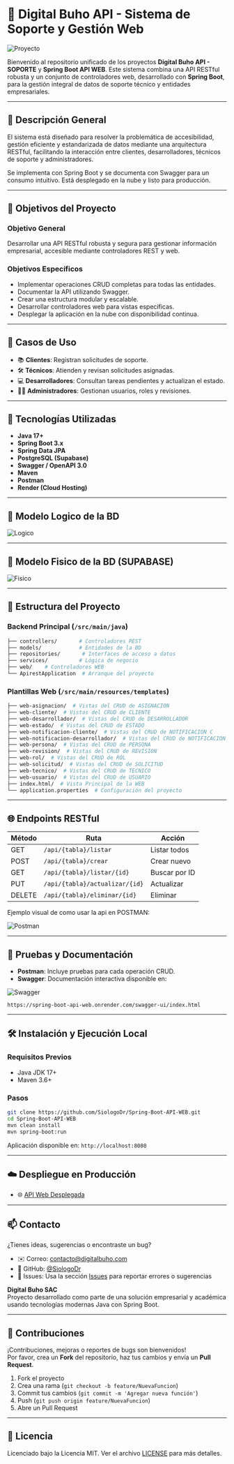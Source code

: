 
# 📘 Digital Buho API - Sistema de Soporte y Gestión Web

![Proyecto](https://i.ibb.co/JR8GMV5h/image-2.png)

Bienvenido al repositorio unificado de los proyectos **Digital Buho API - SOPORTE** y **Spring Boot API WEB**. Este sistema combina una API RESTful robusta y un conjunto de controladores web, desarrollado con **Spring Boot**, para la gestión integral de datos de soporte técnico y entidades empresariales.

---

## 🚀 Descripción General

El sistema está diseñado para resolver la problemática de accesibilidad, gestión eficiente y estandarizada de datos mediante una arquitectura RESTful, facilitando la interacción entre clientes, desarrolladores, técnicos de soporte y administradores.

Se implementa con Spring Boot y se documenta con Swagger para un consumo intuitivo. Está desplegado en la nube y listo para producción.

---

## 🎯 Objetivos del Proyecto

### Objetivo General
Desarrollar una API RESTful robusta y segura para gestionar información empresarial, accesible mediante controladores REST y web.

### Objetivos Específicos
- Implementar operaciones CRUD completas para todas las entidades.
- Documentar la API utilizando Swagger.
- Crear una estructura modular y escalable.
- Desarrollar controladores web para vistas específicas.
- Desplegar la aplicación en la nube con disponibilidad continua.

---

## 👥 Casos de Uso

- 📚 **Clientes**: Registran solicitudes de soporte.
- 🛠️ **Técnicos**: Atienden y revisan solicitudes asignadas.
- 💻 **Desarrolladores**: Consultan tareas pendientes y actualizan el estado.
- 👨‍💼 **Administradores**: Gestionan usuarios, roles y revisiones.

---

## 🧩 Tecnologías Utilizadas

- **Java 17+**
- **Spring Boot 3.x**
- **Spring Data JPA**
- **PostgreSQL (Supabase)**
- **Swagger / OpenAPI 3.0**
- **Maven**
- **Postman**
- **Render (Cloud Hosting)**

---

## 🦋 Modelo Logico de la BD

![Logico](https://i.ibb.co/Hp1r7ZTM/Modelo-Logico.png)

---

## 🐢 Modelo Fisico de la BD (SUPABASE)

![Fisico](https://i.ibb.co/XfWhw6vc/Modelo-Fisico.png)

---

## 📂 Estructura del Proyecto

### Backend Principal (`/src/main/java`)

```bash
├── controllers/       # Controladores REST
├── models/            # Entidades de la BD
├── repositories/       # Interfaces de acceso a datos
├── services/          # Lógica de negocio
├── web/    # Controladores WEB
└── ApirestApplication  # Arranque del proyecto
```

### Plantillas Web (`/src/main/resources/templates`)

```bash
├── web-asignacion/  # Vistas del CRUD de ASIGNACION
├── web-cliente/  # Vistas del CRUD de CLIENTE
├── web-desarrollador/  # Vistas del CRUD de DESARROLLADOR
├── web-estado/  # Vistas del CRUD de ESTADO
├── web-notificacion-cliente/  # Vistas del CRUD de NOTIFICACION C
├── web-notificacion-desarrollador/  # Vistas del CRUD de NOTIFICACION D
├── web-persona/  # Vistas del CRUD de PERSONA
├── web-revision/  # Vistas del CRUD de REVISION
├── web-rol/  # Vistas del CRUD de ROL
├── web-solicitud/  # Vistas del CRUD de SOLICITUD
├── web-tecnico/  # Vistas del CRUD de TECNICO
├── web-usuario/  # Vistas del CRUD de USUARIO
├── index.html/  # Vista Principal de la WEB
└── application.properties  # Configuración del proyecto
```

---

## 🌐 Endpoints RESTful

| Método | Ruta                          | Acción        |
|--------|-------------------------------|---------------|
| GET    | `/api/{tabla}/listar`         | Listar todos  |
| POST   | `/api/{tabla}/crear`          | Crear nuevo   |
| GET    | `/api/{tabla}/listar/{id}`    | Buscar por ID |
| PUT    | `/api/{tabla}/actualizar/{id}`| Actualizar    |
| DELETE | `/api/{tabla}/eliminar/{id}`  | Eliminar      |

Ejemplo visual de como usar la api en POSTMAN:

![Postman](https://i.ibb.co/tpXgRJvY/Screenshot-2.png)

---

## 🧪 Pruebas y Documentación

- **Postman**: Incluye pruebas para cada operación CRUD.
- **Swagger**: Documentación interactiva disponible en:

![Swagger](https://i.ibb.co/7tjmLJq1/image-1.png)

```
https://spring-boot-api-web.onrender.com/swagger-ui/index.html
```

---

## 🛠 Instalación y Ejecución Local

### Requisitos Previos

- Java JDK 17+
- Maven 3.6+

### Pasos

```bash
git clone https://github.com/SiologoDr/Spring-Boot-API-WEB.git
cd Spring-Boot-API-WEB
mvn clean install
mvn spring-boot:run
```

Aplicación disponible en: `http://localhost:8080`

---

## ☁️ Despliegue en Producción

- 🌐 [API Web Desplegada](https://spring-boot-api-web.onrender.com/)

---

## 📫 Contacto

¿Tienes ideas, sugerencias o encontraste un bug?

- ✉️ Correo: contacto@digitalbuho.com
- 🐙 GitHub: [@SiologoDr](https://github.com/SiologoDr)
- 💬 Issues: Usa la sección [Issues](https://github.com/SiologoDr/Spring-Boot-API-WEB/issues) para reportar errores o sugerencias

**Digital Buho SAC**  
Proyecto desarrollado como parte de una solución empresarial y académica usando tecnologías modernas Java con Spring Boot.

---

## 🤝 Contribuciones

¡Contribuciones, mejoras o reportes de bugs son bienvenidos!  
Por favor, crea un **Fork** del repositorio, haz tus cambios y envía un **Pull Request**.

1. Fork el proyecto
2. Crea una rama (`git checkout -b feature/NuevaFuncion`)
3. Commit tus cambios (`git commit -m 'Agregar nueva función'`)
4. Push (`git push origin feature/NuevaFuncion`)
5. Abre un Pull Request

---

## 📝 Licencia

Licenciado bajo la Licencia MIT. Ver el archivo [LICENSE](LICENSE) para más detalles.